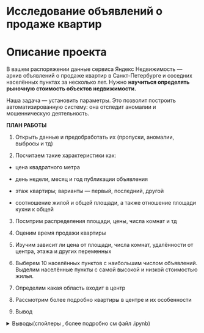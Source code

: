 # Исследование объявлений о продаже квартир
# Описание проекта

В вашем распоряжении данные сервиса Яндекc Недвижимость — архив объявлений о продаже квартир в Санкт-Петербурге и соседних населённых пунктах за несколько лет. Нужно **научиться определять рыночную стоимость объектов недвижимости.**

Наша задача — установить параметры. Это позволит построить автоматизированную систему: она отследит аномалии и мошенническую деятельность. 


**ПЛАН РАБОТЫ**

1. Открыть данные и предобработать их (пропуски, аномалии, выбросы и тд)

2. Посчитаем такие характеристики как: 

* цена квадратного метра

* день недели, месяц и год публикации объявления

* этаж квартиры; варианты — первый, последний, другой

* соотношение жилой и общей площади, а также отношение площади кухни к общей

3. Посмтрим распределения площади, цены, числа комнат и тд

4. Оценим время продажи квартиры

5.  Изучим зависит ли цена от площади, числа комнат, удалённости от центра, этажа и других переменных

6. Выберем 10 населённых пунктов с наибольшим числом объявлений. Выделим  населённые пункты с самой высокой и низкой стоимостью жилья.

7. Определим какая область входит в центр

8. Рассмотрим более подробно квартиры в центре и их особенности

9. Вывод


<details>
<summary>Выводы(спойлеры , более подробно см файл .ipynb)</summary>
<br>

### По общей базе:
Самые популярные:

* общей площадью до 100 кв м
* цена до 30 млн
* 1-3 комнатные
* потолки от 2,5 до 3 метров
* чаще всего удаётся продать квартиру за 200 дней
* цена не зависит от дня размещения
* видим что квартиры 2014 - 2015 годов стоят значительно дороже


### По Санкт - Петербургу ( центр ):
* основная площадь : 50-150 кв.м
* цены в основном не выше 25 - 30 млн
* большинство - нормальные потолки, но и более 3х метров немало
* на первый этаж самая низкая цена
* от 1 до 5 комнат

</details>
